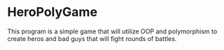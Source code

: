 # HeroPolyGame
This program is a simple game that will utilize OOP and polymorphism to create heros and bad guys that will fight rounds of battles. 

